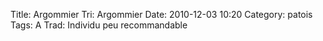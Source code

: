 Title: Argommier
Tri: Argommier
Date: 2010-12-03 10:20
Category: patois
Tags: A
Trad: Individu peu recommandable
